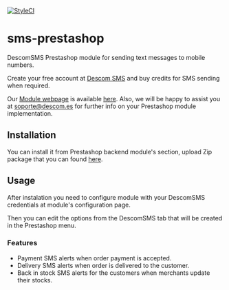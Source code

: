 [![StyleCI](https://styleci.io/repos/104207119/shield?branch=1.0)](https://styleci.io/repos/104207119)

# sms-prestashop
DescomSMS Prestashop module for sending text messages to mobile numbers.

Create your free account at [Descom SMS](https://www.descomsms.com) and buy credits for SMS sending when required.

Our [Module webpage](https://www.descomsms.com) is available [here](https://www.descomsms.com). Also, we will be happy to assist you at soporte@descom.es for further info on your Prestashop module implementation.

## Installation

You can install it from Prestashop backend module's section, upload Zip package that you can found [here](https://www.descomsms.com/prestashop/latest.php).

## Usage

After instalation you need to configure module with your DescomSMS credentials at module's configuration page.

Then you can edit the options from the DescomSMS tab that will be created in the Prestashop menu.

### Features
- Payment SMS alerts when order payment is accepted.
- Delivery SMS alerts when order is delivered to the customer. 
- Back in stock SMS alerts for the customers when merchants update their stocks. 


